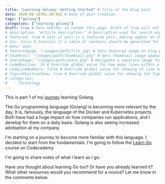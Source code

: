 ```yaml
---
title: "Learning Golang: Getting Started" # Title of the blog post.
date: 2020-08-16T01:30:03Z # Date of post creation.
tags: ["golang"]
categories: ["learning golang"]
draft: true # Sets whether to render this page. Draft of true will not be rendered.
# description: "Article description." # Description used for search engine.
# featured: true # Sets if post is a featured post, making appear on the home page side bar.
# toc: false # Controls if a table of contents should be generated for first-level links automatically.
# menu: main
# featureImage: "/images/path/file.jpg" # Sets featured image on blog post.
# thumbnail: "/images/path/thumbnail.png" # Sets thumbnail image appearing inside card on homepage.
# shareImage: "/images/path/share.png" # Designate a separate image for social media sharing.
# codeMaxLines: 10 # Override global value for how many lines within a code block before auto-collapsing.
# codeLineNumbers: false # Override global value for showing of line numbers within code block.
# figurePositionShow: true # Override global value for showing the figure label.
# categories:
#   - Technology
---
```


This is part 1 of my [journey](/categories/learning-golang/) learning Golang.

The Go programming language (Golang) is becoming more relevant by the day. It is, famously, the language of the Docker
and Kubernetes projects. Both have had a huge impact on how companies run applications, and I develop for them on a
daily basis. Golang is also seeing increased adotoption at my company.

I'm starting on a journey to become more familiar with this language. I decided to start from the fundamentals. I'm
going to follow the [Learn Go](https://www.codecademy.com/learn/learn-go) course on Codecademy

I'm going to share notes of what I learn as I go.

Have you thought about learning Go too? Or have you already learned it? What other resources would you recommend for a
novice? Let me know in the comments below.
